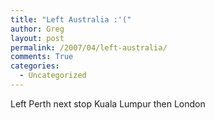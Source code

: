 ```yaml
---
title: "Left Australia :'("
author: Greg
layout: post
permalink: /2007/04/left-australia/
comments: True
categories:
  - Uncategorized
---
```

Left Perth next stop Kuala Lumpur then London